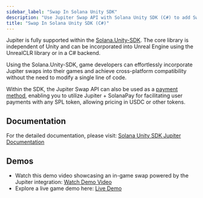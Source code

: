 ```yaml
---
sidebar_label: "Swap In Solana Unity SDK"
description: "Use Jupiter Swap API with Solana Unity SDK (C#) to add Swap into your game."
title: "Swap In Solana Unity SDK (C#)"
---
```


<head>
    <title>Solana Unity SDK (C#)</title>
    <meta name="twitter:card" content="summary" />
</head>

Jupiter is fully supported within the [Solana.Unity-SDK](https://github.com/magicblock-labs/Solana.Unity-Core/tree/master/src/Solana.Unity.Dex). The core library is independent of Unity and can be incorporated into Unreal Engine using the UnrealCLR library or in a C# backend.

Using the Solana.Unity-SDK, game developers can effortlessly incorporate Jupiter swaps into their games and achieve cross-platform compatibility without the need to modify a single line of code.

Within the SDK, the Jupiter Swap API can also be used as a [payment method](./5-payments-through-swap.md), enabling you to utilize Jupiter + SolanaPay for facilitating user payments with any SPL token, allowing pricing in USDC or other tokens.

## Documentation

For the detailed documentation, please visit: [Solana Unity SDK Jupiter Documentation](https://solana.unity-sdk.gg/docs/jupiter)

## Demos

- Watch this demo video showcasing an in-game swap powered by the Jupiter integration: [Watch Demo Video](https://youtu.be/nCceV53thjY)
- Explore a live game demo here: [Live Demo](https://magicblock-labs.github.io/Solana.Unity-SDK/)